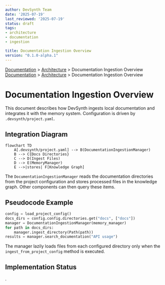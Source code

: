 ```yaml
---
author: DevSynth Team
date: '2025-07-19'
last_reviewed: '2025-07-19'
status: draft
tags:
- architecture
- documentation
- ingestion

title: Documentation Ingestion Overview
version: "0.1.0-alpha.1"
---
```


<div class="breadcrumbs">
<a href="../index.md">Documentation</a> &gt; <a href="index.md">Architecture</a> &gt; Documentation Ingestion Overview
</div>

<div class="breadcrumbs">
<a href="../index.md">Documentation</a> &gt; <a href="index.md">Architecture</a> &gt; Documentation Ingestion Overview
</div>

# Documentation Ingestion Overview

This document describes how DevSynth ingests local documentation and integrates
it with the memory system. Configuration is driven by `.devsynth/project.yaml`.

## Integration Diagram

```mermaid
flowchart TD
    A[.devsynth/project.yaml] --> B(DocumentationIngestionManager)
    B --> C{Docs Directories}
    C --> D(Ingest Files)
    D --> E(MemoryManager)
    E -->|stores| F[Knowledge Graph]
```

The `DocumentationIngestionManager` reads the documentation directories from the
project configuration and stores processed files in the knowledge graph. Other
components can then query these items.

## Pseudocode Example

```python
config = load_project_config()
docs_dirs = config.config.directories.get("docs", ["docs"])
manager = DocumentationIngestionManager(memory_manager)
for path in docs_dirs:
    manager.ingest_directory(Path(path))
results = manager.search_documentation("API usage")
```

The manager lazily loads files from each configured directory only when the
`ingest_from_project_config` method is executed.
## Implementation Status

.
